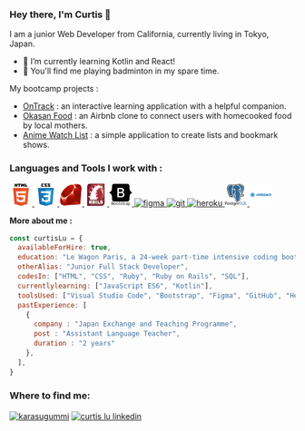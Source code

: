 ### Hey there, I'm Curtis 👋

<p>I am a junior Web Developer from California, currently living in Tokyo, Japan.</p>

- 🌱 I’m currently learning Kotlin and React!
- 🏸 You'll find me playing badminton in my spare time.

<p>My bootcamp projects :</p>

<ul>
  <li><a href="https://github.com/KarasuGummi/ontrack">OnTrack</a> : an interactive learning application with a helpful companion.</li>
  <li><a href="https://github.com/KarasuGummi/okasan_food">Okasan Food</a> : an Airbnb clone to connect users with homecooked food by local mothers.</li>
  <li><a href="https://github.com/KarasuGummi/rails-watch-list">Anime Watch List</a> : a simple application to create lists and bookmark shows.</li>
</ul>


<h3 align="left">Languages and Tools I work with :</h3>
<p align="left"> <a href="https://www.w3.org/html/" target="_blank" rel="noreferrer"> <img src="https://raw.githubusercontent.com/devicons/devicon/master/icons/html5/html5-original-wordmark.svg" alt="html5" width="40" height="40"/> </a> <a href="https://www.w3schools.com/css/" target="_blank" rel="noreferrer"> <img src="https://raw.githubusercontent.com/devicons/devicon/master/icons/css3/css3-original-wordmark.svg" alt="css3" width="40" height="40"/> </a> <a href="https://www.ruby-lang.org/en/" target="_blank" rel="noreferrer"> <img src="https://raw.githubusercontent.com/devicons/devicon/master/icons/ruby/ruby-original.svg" alt="ruby" width="40" height="40"/> </a> <a href="https://rubyonrails.org" target="_blank" rel="noreferrer"> <img src="https://raw.githubusercontent.com/devicons/devicon/master/icons/rails/rails-original-wordmark.svg" alt="rails" width="40" height="40"/> </a> <a href="https://getbootstrap.com" target="_blank" rel="noreferrer"> <img src="https://raw.githubusercontent.com/devicons/devicon/master/icons/bootstrap/bootstrap-plain-wordmark.svg" alt="bootstrap" width="40" height="40"/> </a> <a href="https://www.figma.com/" target="_blank" rel="noreferrer"> <img src="https://www.vectorlogo.zone/logos/figma/figma-icon.svg" alt="figma" width="40" height="40"/> </a> <a href="https://git-scm.com/" target="_blank" rel="noreferrer"> <img src="https://www.vectorlogo.zone/logos/git-scm/git-scm-icon.svg" alt="git" width="40" height="40"/> </a> <a href="https://heroku.com" target="_blank" rel="noreferrer"> <img src="https://www.vectorlogo.zone/logos/heroku/heroku-icon.svg" alt="heroku" width="40" height="40"/> </a> <a href="https://www.postgresql.org" target="_blank" rel="noreferrer"> <img src="https://raw.githubusercontent.com/devicons/devicon/master/icons/postgresql/postgresql-original-wordmark.svg" alt="postgresql" width="40" height="40"/> </a> <a href="https://webpack.js.org" target="_blank" rel="noreferrer"> <img src="https://raw.githubusercontent.com/devicons/devicon/d00d0969292a6569d45b06d3f350f463a0107b0d/icons/webpack/webpack-original-wordmark.svg" alt="webpack" width="40" height="40"/> </a> </p>


**More about me :**

```javascript
const curtisLu = {
  availableForHire: true,
  education: "Le Wagon Paris, a 24-week part-time intensive coding bootcamp",
  otherAlias: "Junior Full Stack Developer",
  codesIn: ["HTML", "CSS", "Ruby", "Ruby on Rails", "SQL"],
  currentlylearning: ["JavaScript ES6", "Kotlin"],
  toolsUsed: ["Visual Studio Code", "Bootstrap", "Figma", "GitHub", "Heroku", "Wordpress"],
  pastExperience: [
    {
      company : "Japan Exchange and Teaching Programme",
      post : "Assistant Language Teacher",
      duration : "2 years"
    },
  ],
}
```

<h3>Where to find me:</h3>
<p align="left">
<a href="https://fb.com/karasugummi" target="blank"><img align="center" src="https://raw.githubusercontent.com/rahuldkjain/github-profile-readme-generator/master/src/images/icons/Social/facebook.svg" alt="karasugummi" height="30" width="40" /></a>
<a href="https://www.linkedin.com/in/curtis-lu/" target="blank"><img align="center" src="https://raw.githubusercontent.com/rahuldkjain/github-profile-readme-generator/master/src/images/icons/Social/linked-in-alt.svg" alt="curtis lu linkedin" height="30" width="40" /></a>
</p>
<!--
**KarasuGummi/karasugummi** is a ✨ _special_ ✨ repository because its `README.md` (this file) appears on your GitHub profile.

Here are some ideas to get you started:

- 🔭 I’m currently working on ...
- 🌱 I’m currently learning ...
- 👯 I’m looking to collaborate on ...
- 🤔 I’m looking for help with ...
- 💬 Ask me about ...
- 📫 How to reach me: ...
- 😄 Pronouns: ...
- ⚡ Fun fact: ...
-->
